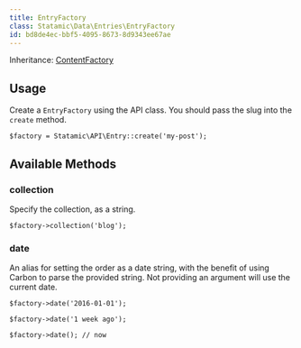 ```yaml
---
title: EntryFactory
class: Statamic\Data\Entries\EntryFactory
id: bd8de4ec-bbf5-4095-8673-8d9343ee67ae
---
```

Inheritance: [ContentFactory](/addons/classes/contentfactory)

## Usage

Create a `EntryFactory` using the API class. You should pass the slug into the `create` method.

```
$factory = Statamic\API\Entry::create('my-post');
```

## Available Methods

### collection

Specify the collection, as a string.

```
$factory->collection('blog');
```

### date

An alias for setting the order as a date string, with the benefit of using Carbon to parse the provided string. Not providing an argument will use the current date.

```
$factory->date('2016-01-01');

$factory->date('1 week ago');

$factory->date(); // now
```
